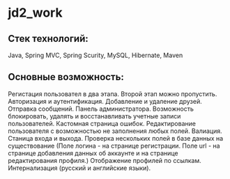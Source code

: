 # jd2_work
## Стек технологий: 
Java, Spring MVC, Spring Scurity, MySQL, Hibernate, Maven
## Основные возможность: 
Регистация пользовател в два этапа. Второй этап можно пропустить. Авторизация и аутентификация. Добавление и удаление друзей. Отправка сообщений.
Панель администратора. Возможность блокировать, удалять и восстанавливать учетные записи пользователей. Кастомная страница ошибок.
Редактирование пользователя с возможностью не заполнения любых полей. Валиация. Станица входа и выхода.
Проверка нескольких полей в базе данных на существование (Поле логина - на странице регистрации. Поле url - на странице добавления данных об аккаунте и на странице
редактирования профиля.) Отображение профилей по ссылкам. Интернализация (русский и английские языки).
